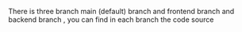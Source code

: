 There is three branch main (default) branch and frontend branch and backend branch , you can find in each branch the code source
